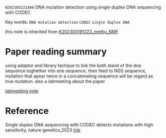 `N202305221406` DNA mutation detection using single duplex DNA sequencing with CODEC  

Key words: `DNA mutation detection` `CODEC` `single duplex DNA`  
 
this note is inherited from [K202305191223_methy_NMF](https://github.com/yz46606/zettle_yz/edit/main/K202305191223_methy_NMF.md)
 
# Paper reading summary
using adaptor and library techque to link the both stand of the dna sequence toghether into one sequence, then feed to NGS sequence, mutation that apear twice in a concatenating sequence will be regard as true mutation.
also a labmeeting about the paper

[labmeeting note](https://sjcrh-my.sharepoint.com/personal/yzhang24_stjude_org/Documents/Yinwen%20@%20St.%20Jude%20Children's%20Research%20Hospital/lab%20meeting.one#Single%20duplex%20DNA%20sequencing%20with%20CODEC%20detects%20mutations%20with%20high&section-id={4411396C-327C-4098-8EA7-B902E540F769}&page-id={A6BDEF72-4EDF-4EE5-B956-4FE86690A60A}&end)

# Reference
Single duplex DNA sequencing with CODEC detects mutations with high sensitivity, nature genetics,2023 [link](https://www.nature.com/articles/s41588-023-01376-0)
